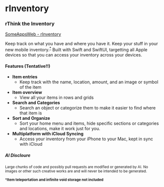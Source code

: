 # rInventory
### rThink the Inventory
[SomeAppsWeb - rInventory](https://somebud0180.github.io/SomeAppsWeb/rinventory.html)

Keep track on what you have and where you have it. Keep your stuff in your new mobile inventory.<sup>[*](#footnote1)</sup> Built with Swift and SwiftUI, targetting all Apple devices so that you can access your inventory across your devices.

#### Features (Tentative!!)
- **Item entries**
  -  Keep track with the name, location, amount, and an image or symbol of the item
- **Item overview**
  -  View all your items in rows and grids
- **Search and Categories**
  -  Search an object or categorize them to make it easier to find where that item is
- **Sort and Organize**
  -  Sort your home menu and items, hide specific sections or categories and locations, make it work just for you.
- **Multiplatform with iCloud Syncing**
  -   Access your inventory from your iPhone to your Mac, kept in sync with iCloud


##### AI Discloure 
<sup>Large chunks of code and possibly pull requests are modified or generated by AI. No images or other such creative works are and will never be intended to be generated.</sup>

<a name="footnote1"></a>
<sup>***Item teleportation and infinite void storage not included**</sup>
